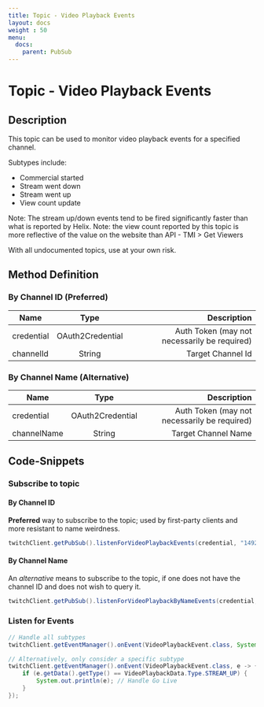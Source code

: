 ```yaml
---
title: Topic - Video Playback Events
layout: docs
weight : 50
menu: 
  docs:
    parent: PubSub
---
```


# Topic - Video Playback Events

## Description

This topic can be used to monitor video playback events for a specified channel.

Subtypes include:
* Commercial started
* Stream went down
* Stream went up
* View count update

Note: The stream up/down events tend to be fired significantly faster than what is reported by Helix.
Note: the view count reported by this topic is more reflective of the value on the website than API - TMI > Get Viewers

With all undocumented topics, use at your own risk.

## Method Definition

### By Channel ID (Preferred)

| Name		  | Type	  | Description  |
| ------------- |:---------:| -----------------:|
| credential | OAuth2Credential | Auth Token (may not necessarily be required) |
| channelId | String | Target Channel Id |

### By Channel Name (Alternative)

| Name		  | Type	  | Description  |
| ------------- |:---------:| -----------------:|
| credential | OAuth2Credential | Auth Token (may not necessarily be required) |
| channelName | String | Target Channel Name |

## Code-Snippets

### Subscribe to topic

#### By Channel ID

**Preferred** way to subscribe to the topic; used by first-party clients and more resistant to name weirdness.

```java
twitchClient.getPubSub().listenForVideoPlaybackEvents(credential, "149223493");
```

#### By Channel Name

An _alternative_ means to subscribe to the topic, if one does not have the channel ID and does not wish to query it.

```java
twitchClient.getPubSub().listenForVideoPlaybackByNameEvents(credential, "twitch4j");
```

### Listen for Events

```java
// Handle all subtypes
twitchClient.getEventManager().onEvent(VideoPlaybackEvent.class, System.out::println);

// Alternatively, only consider a specific subtype
twitchClient.getEventManager().onEvent(VideoPlaybackEvent.class, e -> {
	if (e.getData().getType() == VideoPlaybackData.Type.STREAM_UP) {
		System.out.println(e); // Handle Go Live
	}
});
```
